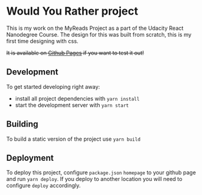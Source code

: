 # Would You Rather project

This is my work on the MyReads Project as a part of the Udacity React Nanodegree Course. The design for this was built from scratch, this is my first time designing with css.

~~It is available on [Github Pages](https://ahmed-dardery.github.io/react-would-you-rather) if you want to test it out!~~
## Development

To get started developing right away:

* install all project dependencies with `yarn install`
* start the development server with `yarn start`

## Building

To build a static version of the project use `yarn build`

## Deployment

To deploy this project, configure `package.json` `homepage` to your github page and run `yarn deploy`. If you deploy to another location you will need to configure `deploy` accordingly.
